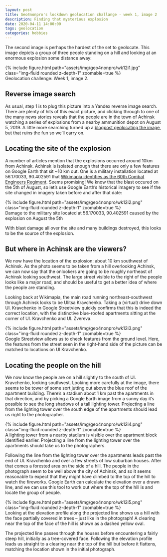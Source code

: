 ```yaml
---
layout: post
title: Geo4nonpro's lockdown geolocation challange - week 1, image 2
description: Finding that mysterious explosion
date: 2020-04-11 14:00:00
tags: geolocation
categories: hobbies
---
```


The second image is perhaps the hardest of the set to geolocate. This image depicts a group of three people standing on a hill and looking at an enormous explosion some distance away:

<div class="row mt-3">
    <div class="col-sm mt-3 mt-md-0">
        {% include figure.html path="assets/img/geo4nonpro/wk12i1.jpg" class="img-fluid rounded z-depth-1" zoomable=true %}
    </div>
</div>
<div class="caption">
    Geolocation challenge: Week 1, image 2.
</div>

## Reverse image search
 
As usual, step 1 is to plug this picture into a Yandex reverse image search. There are plenty of hits of this exact picture, and clicking through to one of the many news stories reveals that the people are in the town of Achinsk watching a series of explosions from a nearby ammunition depot on August 5, 2019. A little more searching turned up a [blogpost geolocating the image](https://medium.com/dfrlab/damage-assessment-of-the-achinsk-ammunition-depot-explosions-ed4643f15230), but that ruins the fun so we’ll carry on.

## Locating the site of the explosion

A number of articles mention that the explosions occurred around 10km from Achinsk. Achinsk is isolated enough that there are only a few features on Google Earth that sit ~10 km out. One is a military installation located at 56.170033, 90.402591 that [Wikimapia identifies as the 60th Combat Engineers Regiment](http://wikimapia.org/#lang=en&lat=56.169641&lon=90.404692&z=14). Seems promising! We know that the blast occured on the 5th of August, so let’s use Google Earth’s historical imagery to see if the site changed in imagery taken before and after that date:

<div class="row mt-3">
    <div class="col-sm mt-3 mt-md-0">
        {% include figure.html path="assets/img/geo4nonpro/wk12i2.png" class="img-fluid rounded z-depth-1" zoomable=true %}
    </div>
</div>
<div class="caption">
    Damage to the military site located at 56.170033, 90.402591 caused by the explosion on August the 5th
</div>

With blast damage all over the site and many buildings destroyed, this looks to be the source of the explosion.

## But where in Achinsk are the viewers?

We now have the location of the explosion: about 10 km southwest of Achinsk. As the photo seems to be taken from a hill overlooking Achinsk, we can now say that the onlookers are going to be roughly northeast of Achinsk looking southwest. The large street visible to the right of the people looks like a major road, and should be useful to get a better idea of where the people are standing.

Looking back at Wikimapia, the main road running northeast-southwest through Achinsk looks to be Ulitsa Kravchenko. Taking a (virtual) drive down Ul. Kravchenko in Google Streetview quickly confirms that this is indeed the correct location, with the distinctive blue-roofed apartments sitting at the corner of Ul. Kravchenko and Ul. Zvereva.

<div class="row mt-3">
    <div class="col-sm mt-3 mt-md-0">
        {% include figure.html path="assets/img/geo4nonpro/wk12i3.png" class="img-fluid rounded z-depth-1" zoomable=true %}
    </div>
</div>
<div class="caption">
    Google Streetview allows us to check features from the ground level. Here, the features from the street seen in the right-hand side of the picture can be matched to locations on Ul Kravchenko.
</div>

## Locating the people on the hill

We now know the people are on a hill slightly to the south of Ul. Kravchenko, looking southwest. Looking more carefully at the image, there seems to be tower of some sort jutting out above the blue roof of the apartment building. There’s a stadium about 1 km past the apartments in that direction, and by picking a Google Earth image from a sunny day it’s possible to see the long shadows of a tall lighting tower. Projecting a line from the lighting tower over the south edge of the apartments should lead us right to the photographer.

<div class="row mt-3">
    <div class="col-sm mt-3 mt-md-0">
        {% include figure.html path="assets/img/geo4nonpro/wk12i4.png" class="img-fluid rounded z-depth-1" zoomable=true %}
    </div>
</div>
<div class="caption">
    A lighting tower from a nearby stadium is visible over the apartment block identified earlier. Projecting a line from the lighting tower over the apartments should take us to the photographers.
</div>

Following the line from the lighting tower over the apartments leads past the end of Ul. Kravchenko and over a few streets of low suburban houses. After that comes a forested area on the side of a hill. The people in the photograph seem to be well above the city of Achinsk, and so it seems reasonable to expect that they might have climbed to the top of the hill to watch the fireworks. Google Earth can calculate the elevation over a drawn line, and we can use this tool to work out where the top of the hill is and locate the group of people. 

<div class="row mt-3">
    <div class="col-sm mt-3 mt-md-0">
        {% include figure.html path="assets/img/geo4nonpro/wk12i5.png" class="img-fluid rounded z-depth-1" zoomable=true %}
    </div>
</div>
<div class="caption">
    Looking at the elevation profile along the projected line shows us a hill with the face partially covered in trees – just like in the photograph! A clearing near the top of the face of the hill is shown as a dashed yellow oval.
</div>

The projected line passes through the houses before encountering a fairly steep hill, initially as a tree-covered face. Following the elevation profile leads us straight to a clearing near the top of the hill but before it flattens, matching the location shown in the initial photograph. 